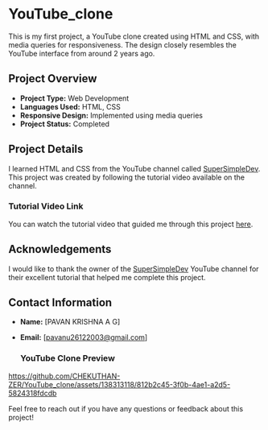 # YouTube_clone

This is my first project, a YouTube clone created using HTML and CSS, with media queries for responsiveness. The design closely resembles the YouTube interface from around 2 years ago.

## Project Overview

- **Project Type:** Web Development
- **Languages Used:** HTML, CSS
- **Responsive Design:** Implemented using media queries
- **Project Status:** Completed

## Project Details

I learned HTML and CSS from the YouTube channel called [SuperSimpleDev](https://www.youtube.com/@SuperSimpleDev). This project was created by following the tutorial video available on the channel.

### Tutorial Video Link

You can watch the tutorial video that guided me through this project [here](https://youtu.be/G3e-cpL7ofc?si=PDzJzgqD_qKkw0O1).


## Acknowledgements

I would like to thank the owner of the [SuperSimpleDev](https://www.youtube.com/@SuperSimpleDev) YouTube channel for their excellent tutorial that helped me complete this project.

## Contact Information

- **Name:** [PAVAN KRISHNA A G]
- **Email:** [pavanu26122003@gmail.com]

 
  ### YouTube Clone Preview



https://github.com/CHEKUTHAN-ZER/YouTube_clone/assets/138313118/812b2c45-3f0b-4ae1-a2d5-5824318fdcdb

Feel free to reach out if you have any questions or feedback about this project!
